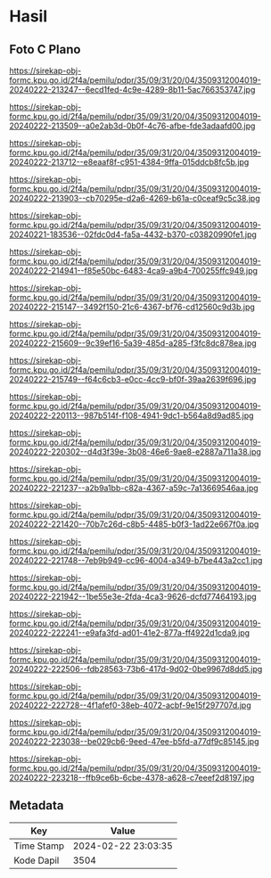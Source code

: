 # Hasil

## Foto C Plano

https://sirekap-obj-formc.kpu.go.id/2f4a/pemilu/pdpr/35/09/31/20/04/3509312004019-20240222-213247--6ecd1fed-4c9e-4289-8b11-5ac766353747.jpg

https://sirekap-obj-formc.kpu.go.id/2f4a/pemilu/pdpr/35/09/31/20/04/3509312004019-20240222-213509--a0e2ab3d-0b0f-4c76-afbe-fde3adaafd00.jpg

https://sirekap-obj-formc.kpu.go.id/2f4a/pemilu/pdpr/35/09/31/20/04/3509312004019-20240222-213712--e8eaaf8f-c951-4384-9ffa-015ddcb8fc5b.jpg

https://sirekap-obj-formc.kpu.go.id/2f4a/pemilu/pdpr/35/09/31/20/04/3509312004019-20240222-213903--cb70295e-d2a6-4269-b61a-c0ceaf9c5c38.jpg

https://sirekap-obj-formc.kpu.go.id/2f4a/pemilu/pdpr/35/09/31/20/04/3509312004019-20240221-183536--02fdc0d4-fa5a-4432-b370-c03820990fe1.jpg

https://sirekap-obj-formc.kpu.go.id/2f4a/pemilu/pdpr/35/09/31/20/04/3509312004019-20240222-214941--f85e50bc-6483-4ca9-a9b4-700255ffc949.jpg

https://sirekap-obj-formc.kpu.go.id/2f4a/pemilu/pdpr/35/09/31/20/04/3509312004019-20240222-215147--3492f150-21c6-4367-bf76-cd12560c9d3b.jpg

https://sirekap-obj-formc.kpu.go.id/2f4a/pemilu/pdpr/35/09/31/20/04/3509312004019-20240222-215609--9c39ef16-5a39-485d-a285-f3fc8dc878ea.jpg

https://sirekap-obj-formc.kpu.go.id/2f4a/pemilu/pdpr/35/09/31/20/04/3509312004019-20240222-215749--f64c6cb3-e0cc-4cc9-bf0f-39aa2639f696.jpg

https://sirekap-obj-formc.kpu.go.id/2f4a/pemilu/pdpr/35/09/31/20/04/3509312004019-20240222-220113--987b514f-f108-4941-9dc1-b564a8d9ad85.jpg

https://sirekap-obj-formc.kpu.go.id/2f4a/pemilu/pdpr/35/09/31/20/04/3509312004019-20240222-220302--d4d3f39e-3b08-46e6-9ae8-e2887a711a38.jpg

https://sirekap-obj-formc.kpu.go.id/2f4a/pemilu/pdpr/35/09/31/20/04/3509312004019-20240222-221237--a2b9a1bb-c82a-4367-a59c-7a13669546aa.jpg

https://sirekap-obj-formc.kpu.go.id/2f4a/pemilu/pdpr/35/09/31/20/04/3509312004019-20240222-221420--70b7c26d-c8b5-4485-b0f3-1ad22e667f0a.jpg

https://sirekap-obj-formc.kpu.go.id/2f4a/pemilu/pdpr/35/09/31/20/04/3509312004019-20240222-221748--7eb9b949-cc96-4004-a349-b7be443a2cc1.jpg

https://sirekap-obj-formc.kpu.go.id/2f4a/pemilu/pdpr/35/09/31/20/04/3509312004019-20240222-221942--1be55e3e-2fda-4ca3-9626-dcfd77464193.jpg

https://sirekap-obj-formc.kpu.go.id/2f4a/pemilu/pdpr/35/09/31/20/04/3509312004019-20240222-222241--e9afa3fd-ad01-41e2-877a-ff4922d1cda9.jpg

https://sirekap-obj-formc.kpu.go.id/2f4a/pemilu/pdpr/35/09/31/20/04/3509312004019-20240222-222506--fdb28563-73b6-417d-9d02-0be9967d8dd5.jpg

https://sirekap-obj-formc.kpu.go.id/2f4a/pemilu/pdpr/35/09/31/20/04/3509312004019-20240222-222728--4f1afef0-38eb-4072-acbf-9e15f297707d.jpg

https://sirekap-obj-formc.kpu.go.id/2f4a/pemilu/pdpr/35/09/31/20/04/3509312004019-20240222-223038--be029cb6-9eed-47ee-b5fd-a77df9c85145.jpg

https://sirekap-obj-formc.kpu.go.id/2f4a/pemilu/pdpr/35/09/31/20/04/3509312004019-20240222-223218--ffb9ce6b-6cbe-4378-a628-c7eeef2d8197.jpg


## Metadata

| Key        | Value               |
| ---------- | ------------------- |
| Time Stamp | 2024-02-22 23:03:35 |
| Kode Dapil | 3504                |



